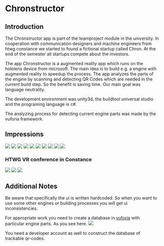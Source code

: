 # Chronstructor
## Introduction
The Chronstructor app is part of the teamproject module in the university.
In cooperation with communication designers and machine engineers from htwg constance we started to found a fictional startup called Chron.
At the end of the semester all startups compete about the investors.

The app Chronstructor is a augmented reality app which runs on the hololens device from microsoft.
The main idea is to build e.g. a engine with augmented reality to speedup the process. The app analyzes the parts of the engine by scanning and detecting QR Codes which are needed in the current build step. So the benefit is saving time. Our main goal was language neutrality.

The development environment was unity3d, the buildtool universal studio and the programing language is c#.

The analyzing process for detecting current engine parts was made by the vuforia framework.


## Impressions
![](hololens_samples/The-Chronstructor.gif)
![](hololens_samples/1.png)
![](hololens_samples/2.png)
![](hololens_samples/3.png)
![](hololens_samples/4.png)
![](hololens_samples/5.png)
![](hololens_samples/6.png)
![](hololens_samples/7.png)
![](hololens_samples/8.png)
![](hololens_samples/9.png)

### HTWG VR conference in Constance
![](hololens_samples/10.jpg)
![](hololens_samples/11.jpg)
![](hololens_samples/12.jpg)





## Additional Notes
Be aware that specifically the ui is written hardcoded. So when you want to use some other engines or building processes you will get ui inconsistencies.

For appropriate work you need to create a database in [vuforia](www.vuforia.com) with particular engine parts.
As you see here.
![](hololens_samples/targets.png)

You need a developer account as well to construct the database of trackable qr-codes.
